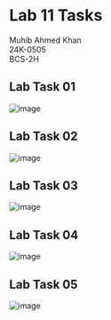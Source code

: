 # Lab 11 Tasks
Muhib Ahmed Khan  
24K-0505  
BCS-2H  

## Lab Task 01
![image](https://github.com/user-attachments/assets/2c9e7c65-01a3-451b-8687-6f7058409458)

## Lab Task 02
![image](https://github.com/user-attachments/assets/b41293d4-103e-4423-85f3-2d0a296833ac)

## Lab Task 03
![image](https://github.com/user-attachments/assets/f418b6d0-3d0a-453e-b4fe-a6c16d9a5edf)

## Lab Task 04
![image](https://github.com/user-attachments/assets/b88b3d79-c262-402a-84e6-d2b39f6f9af3)

## Lab Task 05
![image](https://github.com/user-attachments/assets/54476795-e268-42de-a4eb-3b7552fd2cb3)
